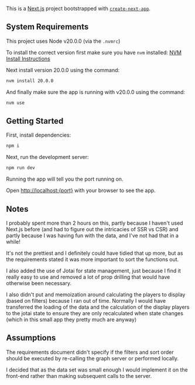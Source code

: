 This is a [Next.js](https://nextjs.org) project bootstrapped with [`create-next-app`](https://nextjs.org/docs/app/api-reference/cli/create-next-app).

## System Requirements
This project uses Node v20.0.0 (via the `.nvmrc`)

To install the correct version first make sure you have `nvm` installed:
[NVM Install Instructions](https://github.com/nvm-sh/nvm)

Next install version 20.0.0 using the command:
```bash
nvm install 20.0.0
```

And finally make sure the app is running with v20.0.0 using the command:
```bash
nvm use
```

## Getting Started

First, install dependencies:

```bash
npm i
```

Next, run the development server:

```bash
npm run dev
```

Running the app will tell you the port running on.

Open [http://localhost:{port}](http://localhost:{port}) with your browser to see the app.

## Notes
I probably spent more than 2 hours on this, partly because I haven't used Next.js before (and had to figure out the intricacies of SSR vs CSR) and partly because I was having fun with the data, and I've not had that in a while!

It's not the prettiest and I definitely could have tidied that up more, but as the requirements stated it was more important to sort the functions out.

I also added the use of Jotai for state management, just because I find it really easy to use and removed a lot of prop drilling that would have otherwise been necessary.

I also didn't put and memoization around calculating the players to display (based on filters) because I ran out of time. Normally I would have transferred the loading of the data and the calculation of the display players to the jotai state to ensure they are only recalculated when state changes (which in this small app they pretty much are anyway)

## Assumptions
The requirements document didn't specify if the filters and sort order should be executed by re-calling the graph server or performed locally.

I decided that as the data set was small enough I would implement it on the front-end rather than making subsequent calls to the server.


